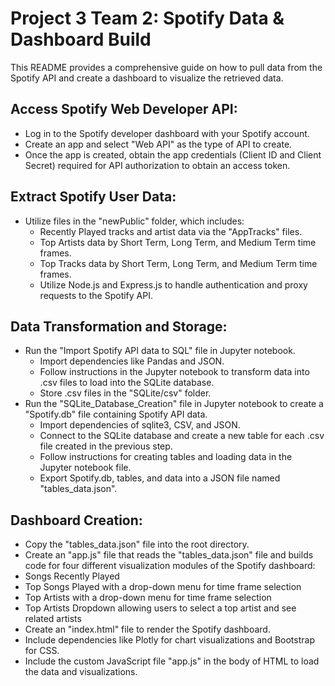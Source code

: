 # Project 3 Team 2: Spotify Data & Dashboard Build

This README provides a comprehensive guide on how to pull data from the Spotify API and create a dashboard to visualize the retrieved data. 

## Access Spotify Web Developer API:
- Log in to the Spotify developer dashboard with your Spotify account.
- Create an app and select "Web API" as the type of API to create.
- Once the app is created, obtain the app credentials (Client ID and Client Secret) required for API authorization to obtain an access token.

## Extract Spotify User Data:
- Utilize files in the "newPublic" folder, which includes:
  - Recently Played tracks and artist data via the "AppTracks" files.
  - Top Artists data by Short Term, Long Term, and Medium Term time frames.
  - Top Tracks data by Short Term, Long Term, and Medium Term time frames.
  - Utilize Node.js and Express.js to handle authentication and proxy requests to the Spotify API.

## Data Transformation and Storage:
- Run the "Import Spotify API data to SQL" file in Jupyter notebook.
  - Import dependencies like Pandas and JSON.
  - Follow instructions in the Jupyter notebook to transform data into .csv files to load into the SQLite database.
  - Store .csv files in the "SQLite/csv" folder.
- Run the "SQLite_Database_Creation" file in Jupyter notebook to create a "Spotify.db" file containing Spotify API data.
  - Import dependencies of sqlite3, CSV, and JSON.
  - Connect to the SQLite database and create a new table for each .csv file created in the previous step.
  - Follow instructions for creating tables and loading data in the Jupyter notebook file.
  - Export Spotify.db, tables, and data into a JSON file named "tables_data.json".

## Dashboard Creation:
- Copy the "tables_data.json" file into the root directory.
- Create an "app.js" file that reads the "tables_data.json" file and builds code for four different visualization modules of the Spotify dashboard:
- Songs Recently Played
- Top Songs Played with a drop-down menu for time frame selection
- Top Artists with a drop-down menu for time frame selection
- Top Artists Dropdown allowing users to select a top artist and see related artists
- Create an "index.html" file to render the Spotify dashboard.
- Include dependencies like Plotly for chart visualizations and Bootstrap for CSS.
- Include the custom JavaScript file "app.js" in the body of HTML to load the data and visualizations.






